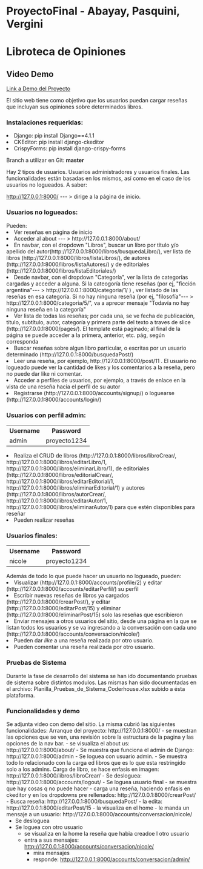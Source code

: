 # ProyectoFinal - Abayay, Pasquini, Vergini

<h1>Libroteca de Opiniones</h1>
<h2>Video Demo</h2>
<p><a href="https://drive.google.com/file/d/1UEE-MpZ6jUB22bHuDPdS4sa9UVcFbvRE/view">Link a Demo del Proyecto</a></p>

El sitio web tiene como objetivo que los usuarios puedan cargar reseñas que incluyan sus opiniones sobre determinados libros.

<h3> Instalaciones requeridas: </h3>
<li> Django: pip install Django==4.1.1 </li>
<li> CKEditor: pip install django-ckeditor </li>
<li> CrispyForms: pip install django-crispy-forms </li>

Branch a utilizar en Git: <b>master</b>
<p>Hay 2 tipos de usuarios. Usuarios administradores y usuarios finales. Las funcionalidades están basadas en los mismos, así como en el caso de los usuarios no logueados. A saber:</p>

http://127.0.0.1:8000/ --- > dirige a la página de inicio.

<h3> Usuarios no logueados:</h3>
Pueden:
<li>Ver reseñas en página de inicio</li>
<li>Acceder al about --- > http://127.0.0.1:8000/about/  </li>
<li> En navbar, con el dropdown "Libros", buscar un libro por título y/o apellido del autor(http://127.0.0.1:8000/libros/busquedaLibro/), ver lista de libros (http://127.0.0.1:8000/libros/listaLibros/), de autores (http://127.0.0.1:8000/libros/listaAutores/) y de editoriales (http://127.0.0.1:8000/libros/listaEditoriales/) </li>
<li>Desde navbar, con el dropdown "Categoría", ver la lista de categorías cargadas y acceder a alguna. Si la cateogoría tiene reseñas (por ej, "ficción argentina"--- > http://127.0.0.1:8000/categoria/1/ ) , ver listado de las reseñas en esa categoría. Si no hay ninguna reseña (por ej, "filosofía"--- >  http://127.0.0.1:8000/categoria/5/", va a aprecer mensaje "Todavía no hay ninguna reseña en la categoría" </li>
<li>Ver lista de todas las reseñas; por cada una, se ve fecha de publicación, título, subtítulo, autor, categoría y primera parte del texto a traves de slice (http://127.0.0.1:8000/pages/). El template está paginado; al final de la página se puede acceder a la primera, anterior, etc. pág, según corresponda </li>
<li>Buscar reseñas sobre algun libro particular, o escritas por un usuario determinado (http://127.0.0.1:8000/busquedaPost/) </li>
<li>Leer una reseña, por ejemplo, http://127.0.0.1:8000/post/11 . El usuario no logueado puede ver la cantidad de likes y los comentarios a la reseña, pero no puede dar like ni comentar.  </li>
<li>Acceder a perfiles de usuarios, por ejemplo, a través de enlace en la vista de una reseña hacia el perfil de su autor</li>
<li>Registrarse (http://127.0.0.1:8000/accounts/signup/) o loguearse (http://127.0.0.1:8000/accounts/login/)</li>

<h3>Usuarios con perfil admin:</h3>

<table>
	<th>Username</th>
	<th>Password </th>
	<tr>
		<td>admin</td>
		<td>proyecto1234</td>
	</tr>
</table>

  <li>Realiza el CRUD de libros (http://127.0.0.1:8000/libros/libroCrear/, http://127.0.0.1:8000/libros/editarLibro/1, http://127.0.0.1:8000/libros/eliminarLibro/1), de editoriales (http://127.0.0.1:8000/libros/editorialCrear/, http://127.0.0.1:8000/libros/editarEditorial/1, http://127.0.0.1:8000/libros/eliminarEditorial/1) y autores (http://127.0.0.1:8000/libros/autorCrear/, http://127.0.0.1:8000/libros/editarAutor/1, http://127.0.0.1:8000/libros/eliminarAutor/1) para que estén disponibles para reseñar</li>
  <li>Pueden realizar reseñas</li>
 
<h3> Usuarios finales:</h3>
	
<table>
	<th>Username</th>
	<th>Password </th>
	<tr>
		<td>nicole</td>
		<td>proyecto1234</td>
	</tr>
</table>
Además de todo lo que puede hacer un usuario no logueado, pueden: 
<li> Visualizar (http://127.0.0.1:8000/accounts/profile/2) y editar (http://127.0.0.1:8000/accounts/editarPerfil/) su perfil</li>
<li>Escribir nuevas reseñas de libros ya cargados (http://127.0.0.1:8000/crearPost/), y editar (http://127.0.0.1:8000/editarPost/15) y eliminar (http://127.0.0.1:8000/eliminarPost/15) solo las reseñas que escribieron </li>
<li>Enviar mensajes a otros usuarios del sitio, desde una página en la que se listan todos los usuarios y se va ingresando a la conversación con cada uno (http://127.0.0.1:8000/accounts/conversacion/nicole/)</li>
<li>Pueden dar <i>like</i> a una reseña realizada por otro usuario.
<li>Pueden comentar una reseña realizada por otro usuario.
  
  <h3>Pruebas de Sistema</h3>
  
  Durante la fase de desarrollo del sistema se han ido documentando pruebas de sistema sobre distintos modulos. Las mismas han sido documentadas en el archivo: Planilla_Pruebas_de_Sistema_Coderhouse.xlsx subido a ésta plataforma.
  
<h3> Funcionalidades y demo</h3>
 Se adjunta video con demo del sitio.
 La misma cubrió las siguientes funcionalidades:
  Arranque del proyecto: http://127.0.0.1:8000/
	- se muestran las opciones que se ven, una revisión sobre la estructura de la pagina y las opciones de la nav bar.
	- se visualiza el about us: http://127.0.0.1:8000/about/
- Se muestra que funciona el admin de Django: http://127.0.0.1:8000/admin
- Se loguea con usuario admin.
	- Se muestra todo lo relacionado con la carga ed libros que es lo que esta restringido solo a los admins.
		Carga de libro, se hace enfasis en imagen: http://127.0.0.1:8000/libros/libroCrear/
- Se desloguea: http://127.0.0.1:8000/accounts/logout/
- Se loguea usuario final
	- se muestra que hay cosas q no puede hacer
	- carga una reseña, haciendo enfasis en ckeditor y en los dropdowns pre rellenados: http://127.0.0.1:8000/crearPost/
	- Busca reseña: http://127.0.0.1:8000/busquedaPost/
	- la edita: http://127.0.0.1:8000/editarPost/15
	- la visualiza en el home
	- le manda un mensaje a un usuario: http://127.0.0.1:8000/accounts/conversacion/nicole/

- Se desloguea
- Se loguea con otro usuario
	- se visualiza en la home la reseña que habia creadoe l otro usuario
	- entra a sus mensajes: http://127.0.0.1:8000/accounts/conversacion/nicole/
		- mira mensajes
		- responde: http://127.0.0.1:8000/accounts/conversacion/admin/
